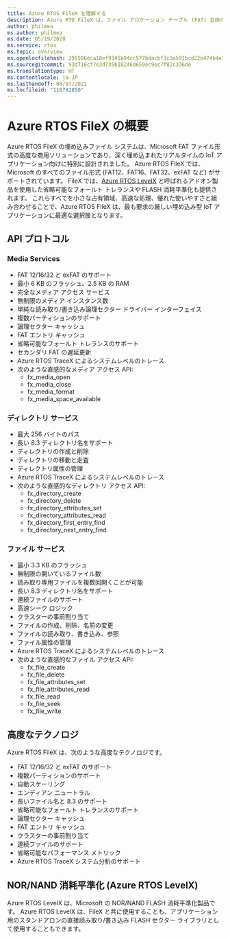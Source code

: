 ```yaml
---
title: Azure RTOS FileX を理解する
description: Azure RTO FileX は、ファイル アロケーション テーブル (FAT) 互換のハイ パフォーマンスのファイル システムであり、Azure RTOS ThreadX と完全に統合されており、サポートされるすべてのプロセッサで利用できます。 Azure RTOS ThreadX と同様に、Azure RTOS FileX は、小さい専有領域でハイ パフォーマンスを実現するように設計されているため、ファイル管理操作を必要とする昨今の深い埋め込み型のアプリケーションに最適です。 FileX は、RAM、Azure RTOS USBX、SD カード、および Azure RTOS LevelX 経由の NAND と NOR フラッシュ メモリなど、ほとんどの物理メディアをサポートしています。
author: philmea
ms.author: philmea
ms.date: 05/19/2020
ms.service: rtos
ms.topic: overview
ms.openlocfilehash: 399586eca18ef9345b94cc577bdacbf3c3a591bcd22b474b4e3d4ca4eefb4432
ms.sourcegitcommit: 93d716cf7e3d735b18246d659ec9ec7f82c336de
ms.translationtype: HT
ms.contentlocale: ja-JP
ms.lasthandoff: 08/07/2021
ms.locfileid: "116782850"
---
```

# <a name="overview-of-azure-rtos-filex"></a>Azure RTOS FileX の概要

Azure RTOS FileX の埋め込みファイル システムは、Microsoft FAT ファイル形式の高度な商用ソリューションであり、深く埋め込まれたリアルタイムの IoT アプリケーション向けに特別に設計されました。 Azure RTOS FileX では、Microsoft のすべてのファイル形式 (FAT12、FAT16、FAT32、exFAT など) がサポートされています。 FileX では、[Azure RTOS LevelX](https://docs.microsoft.com/azure/rtos/levelx/) と呼ばれるアドオン製品を使用した省略可能なフォールト トレランスや FLASH 消耗平準化も提供されます。 これらすべてを小さな占有領域、高速な処理、優れた使いやすさと組み合わせることで、Azure RTOS FileX は、最も要求の厳しい埋め込み型 IoT アプリケーションに最適な選択肢となります。

## <a name="api-protocols"></a>API プロトコル

### <a name="media-services"></a>Media Services

- FAT 12/16/32 と exFAT のサポート
- 最小 6 KB のフラッシュ、2.5 KB の RAM
- 完全なメディア アクセス サービス
- 無制限のメディア インスタンス数
- 単純な読み取り/書き込み論理セクター ドライバー インターフェイス
- 複数パーティションのサポート
- 論理セクター キャッシュ
- FAT エントリ キャッシュ
- 省略可能なフォールト トレランスのサポート
- セカンダリ FAT の遅延更新
- Azure RTOS TraceX によるシステムレベルのトレース
- 次のような直感的なメディア アクセス API:
  - fx_media_open
  - fx_media_close
  - fx_media_format
  - fx_media_space_available

### <a name="directory-services"></a>ディレクトリ サービス

- 最大 256 バイトのパス
- 長い 8.3 ディレクトリ名をサポート
- ディレクトリの作成と削除
- ディレクトリの移動と走査
- ディレクトリ属性の管理
- Azure RTOS TraceX によるシステムレベルのトレース
- 次のような直感的なディレクトリ アクセス API:
  - fx_directory_create
  - fx_directory_delete
  - fx_directory_attributes_set
  - fx_directory_attributes_read
  - fx_directory_first_entry_find
  - fx_directory_next_entry_find

### <a name="file-services"></a>ファイル サービス

- 最小 3.3 KB のフラッシュ
- 無制限の開いているファイル数
- 読み取り専用ファイルを複数回開くことが可能
- 長い 8.3 ディレクトリ名をサポート
- 連続ファイルのサポート
- 高速シーク ロジック
- クラスターの事前割り当て
- ファイルの作成、削除、名前の変更
- ファイルの読み取り、書き込み、参照
- ファイル属性の管理
- Azure RTOS TraceX によるシステムレベルのトレース
- 次のような直感的なファイル アクセス API:
  - fx_file_create
  - fx_file_delete
  - fx_file_attributes_set
  - fx_file_attributes_read
  - fx_file_read
  - fx_file_seek
  - fx_file_write

## <a name="advanced-technology"></a>高度なテクノロジ

Azure RTOS FileX は、次のような高度なテクノロジです。

- FAT 12/16/32 と exFAT のサポート
- 複数パーティションのサポート
- 自動スケーリング
- エンディアン ニュートラル
- 長いファイル名と 8.3 のサポート
- 省略可能なフォールト トレランスのサポート
- 論理セクター キャッシュ
- FAT エントリ キャッシュ
- クラスターの事前割り当て
- 連続ファイルのサポート
- 省略可能なパフォーマンス メトリック
- Azure RTOS TraceX システム分析のサポート

## <a name="nornand-wear-leveling-azure-rtos-levelx"></a>NOR/NAND 消耗平準化 (Azure RTOS LevelX)

Azure RTOS LevelX は、Microsoft の NOR/NAND FLASH 消耗平準化製品です。 Azure RTOS LevelX は、FileX と共に使用することも、アプリケーション用のスタンドアロンの直接読み取り/書き込み FLASH セクター ライブラリとして使用することもできます。
